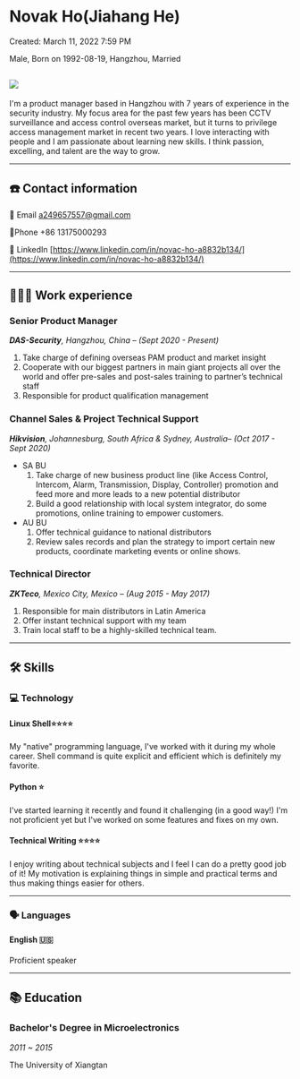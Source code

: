 # **Novak Ho(Jiahang He)**

Created: March 11, 2022 7:59 PM

Male, Born on 1992-08-19, Hangzhou, Married

![ ](https://s2.loli.net/2022/05/07/IrPetgqiOjlYCfm.jpg)
---

I'm a product manager based in Hangzhou with 7 years of experience in the security industry. 
My focus area for the past few years has been CCTV surveillance and access control overseas market, but it turns to privilege access management market in recent two years. I love interacting with people and I am passionate about learning new skills. I think passion, excelling, and talent are the way to grow.

---



## ☎️ Contact information

📧 Email                a249657557@gmail.com

📱Phone               +86 13175000293

🔗 LinkedIn           [https://www.linkedin.com/in/novac-ho-a8832b134/](https://www.linkedin.com/in/novac-ho-a8832b134/)

---

## **👩🏻‍💻** Work experience

### Senior Product Manager

***DAS-Security**, Hangzhou, China – (Sept 2020 - Present)*

1. Take charge of defining overseas PAM product and market insight
2. Cooperate with our biggest partners in main giant projects all over the world and offer pre-sales and post-sales training to partner’s technical staff
3. Responsible for product qualification management

### Channel Sales & Project Technical Support

***Hikvision**, Johannesburg, South Africa & Sydney, Australia– (Oct 2017 - Sept 2020)*

- SA BU
    1. Take charge of new business product line (like Access Control, Intercom, Alarm, Transmission, Display, Controller) promotion and feed more and more leads to a new potential distributor
    2. Build a good relationship with local system integrator, do some promotions, online training to empower customers.
- AU BU
    1. Offer technical guidance to national distributors
    2. Review sales records and plan the strategy to import certain new products, coordinate marketing events or online shows.  

### Technical Director

***ZKTeco**, Mexico City, Mexico – (Aug 2015 - May 2017)*

1. Responsible for main distributors in Latin America
2. Offer instant technical support with my team
3. Train local staff to be a highly-skilled technical team. 

---

## 🛠 Skills

### 💻 Technology

#### Linux Shell⭐️⭐️⭐️⭐️

My "native" programming language, I've worked with it during my whole career. Shell command is quite explicit and efficient which is definitely my favorite.

#### Python ⭐️

I've started learning it recently and found it challenging (in a good way!) I'm not proficient yet but I've worked on some features and fixes on my own.

#### Technical Writing ⭐️⭐️⭐️⭐️

I enjoy writing about technical subjects and I feel I can do a pretty good job of it! My motivation is explaining things in simple and practical terms and thus making things easier for others.

---

### 🗣 Languages

#### English 🇺🇸

Proficient speaker 

---

## 📚 Education

### **Bachelor's Degree in Microelectronics**

*2011 ~ 2015* 

The University of Xiangtan

